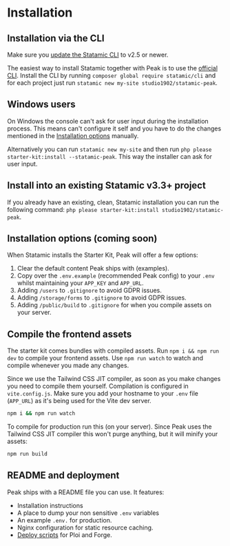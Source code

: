 # Installation

## Installation via the CLI

Make sure you [update the Statamic CLI](https://github.com/statamic/cli#updating-the-cli-tool) to v2.5 or newer.

The easiest way to install Statamic together with Peak is to use the [official CLI](https://github.com/statamic/cli). Install the CLI by running `composer global require statamic/cli` and for each project just run `statamic new my-site studio1902/statamic-peak`.

## Windows users

On Windows the console can't ask for user input during the installation process. This means can't configure it self and you have to do the changes mentioned in the [Installation options](#installation-options) manually.

Alternatively you can run `statamic new my-site` and then run `php please starter-kit:install --statamic-peak`. This way the installer can ask for user input.

## Install into an existing Statamic v3.3+ project

If you already have an existing, clean, Statamic installation you can run the following command: `php please starter-kit:install studio1902/statamic-peak`.

## Installation options (coming soon)

When Statamic installs the Starter Kit, Peak will offer a few options:
1. Clear the default content Peak ships with (examples).
2. Copy over the `.env.example` (recommended Peak config) to your `.env` whilst maintaining your `APP_KEY` and `APP_URL`.
3. Adding `/users` to `.gitignore` to avoid GDPR issues.
4. Adding `/storage/forms` to `.gitignore` to avoid GDPR issues.
5. Adding `/public/build` to `.gitignore` for when you compile assets on your server.

## Compile the frontend assets

The starter kit comes bundles with compiled assets. Run `npm i && npm run dev` to compile your frontend assets. Use `npm run watch` to watch and compile whenever you made any changes.

Since we use the Tailwind CSS JIT compiler, as soon as you make changes you need to compile them yourself. Compilation is configured in `vite.config.js`. Make sure you add your hostname to your `.env` file (`APP_URL`) as it's being used for the Vite dev server.

```bash
npm i && npm run watch
```

To compile for production run this (on your server). Since Peak uses the Tailwind CSS JIT compiler this won't purge anything, but it will minify your assets:

```bash
npm run build
```
## README and deployment

Peak ships with a README file you can use. It features:

* Installation instructions
* A place to dump your non sensitive `.env` variables
* An example `.env.` for production.
* Nginx configuration for static resource caching.
* [Deploy scripts](/other/deployment-script.html) for Ploi and Forge.
